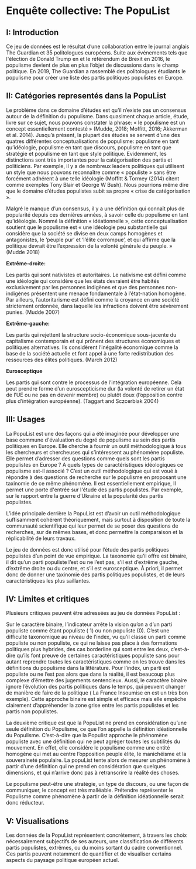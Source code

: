# Enquête collective: The PopuList

## I: Introduction 

Ce jeu de données est le résultat d’une collaboration entre le journal anglais The Guardian et 35 politologues européens. Suite aux événements tels que l'élection de Donald Trump en et le référendum de Brexit en 2016, le populisme devient de plus en plus l’objet de discussions dans le champ politique. En 2019, The Guardian a rassemblé des politologues étudiants le populisme pour créer une liste des partis politiques populistes en Europe.

## II: Catégories representés dans la PopuList

Le problème dans ce domaine d’études est qu’il n’existe pas un consensus autour de la définition du populisme. Dans quasiment chaque article, étude, livre sur ce sujet, nous pouvons constater la phrase: « le populisme est un concept essentiellement contesté » (Mudde, 2018; Moffitt, 2016; Akkerman et al. 2014). Jusqu’à présent, la plupart des études se servent d’une des quatres différentes conceptualisations de populisme: populisme en tant qu’idéologie, populisme en tant que discours, populisme en tant que stratégie et populisme en tant que style politique. Evidemment, les distinctions sont très importantes pour la catégorisation des partis et politiciens. Par exemple, il y a de nombreux leaders politiques qui utilisent un style que nous pouvons reconnaître comme « populiste » sans être forcément adhérent à une telle idéologie (Moffitt & Tormey (2014) citent comme exemples Tony Blair et George W Bush). Nous pourrions même dire que le domaine d’études populistes subit sa propre « crise de catégorisation ». 

Malgré le manque d’un consensus, il y a une définition qui connaît plus de popularité depuis ces dernières années, à savoir celle du populisme en tant qu’idéologie. Nommé la définition « idéationnelle », cette conceptualisation soutient que le populisme est « une idéologie peu substantielle qui considère que la société se divise en deux camps homogènes et antagonistes, le ‘peuple pur’ et ‘l’élite corrompue’, et qui affirme que la politique devrait être l’expression de la volonté générale du peuple. » (Mudde 2018) 

**Extrême-droite:**

Les partis qui sont nativistes et autoritaires. Le nativisme est défini comme une idéologie qui considère que les états devraient être habités exclusivement par les personnes indigènes et que des personnes non-indigènes présentent une menace fondamentale à l’état-nation homogène. Par ailleurs, l’autoritarisme est défini comme la croyance en une société strictement ordonnée, dans laquelle les infractions doivent être sévèrement punies. (Mudde 2007)


**Extrême-gauche:**

Les partis qui rejettent la structure socio-économique sous-jacente du capitalisme contemporain et qui prônent des structures économiques et politiques alternatives. Ils considèrent l’inégalité économique comme la base de la société actuelle et font appel à une forte redistribution des ressources des élites politiques. (March 2012)

**Eurosceptique**

Les partis qui sont contre le processus de l’intégration européenne. Cela peut prendre forme d’un euroscepticisme dur (la volonté de retirer un état de l’UE ou ne pas en devenir membre) ou plutôt doux (l’opposition contre plus d’intégration européenne). (Taggart and Sczcerbiak 2004)

## III: Usages

La PopuList est une des façons qui a été imaginée pour développer une base commune d'évaluation du degré de populisme au sein des partis politiques en Europe. Elle cherche à fournir un outil méthodologique à tous les chercheurs et chercheuses qui s’intéressent au phénomène populiste.  Elle permet d’adresser des questions comme quels sont les partis populistes en Europe ?  A quels types de caractéristiques idéologiques ce populisme est-il associé ?
C’est un outil méthodologique qui est voué à répondre à des questions de recherche sur le populisme en proposant une taxinomie de ce même phénomène.  Il est essentiellement empirique, Il permet une porte d'entrée sur l'étude des partis populistes. Par exemple, sur le rapport entre la guerre d’Ukraine et la popularité des partis populistes.

L’idée principale derrière la PopuList est d’avoir un outil méthodologique suffisamment cohérent théoriquement, mais surtout à disposition de toute la communauté scientifique qui leur permet de se poser des questions de recherches, sur de mêmes bases, et donc permettre la comparaison et la réplicabilité de leurs travaux.

Le jeu de données est donc utilisé pour l’étude des partis politiques populistes d’un point de vue empirique. La taxonomie qu’il offre est binaire, il dit qu’un parti populiste l’est ou ne l’est pas, s’il est d’extrême gauche, d’extrême droite ou du centre, et s’il est eurosceptique. À priori, il permet donc de donner une taxinomie des partis politiques populistes, et de leurs caractéristiques les plus saillantes.

## IV: Limites et critiques

Plusieurs critiques peuvent être adressées au jeu de données PopuList :

Sur le caractère binaire, l’indicateur arrête la vision qu’on a d’un parti populiste comme étant populiste ( 1)  ou non populiste (0). C’est une difficulté taxonomique au niveau de l’index, vu qu’il classe un parti comme populiste ou non populiste, ce qui ne laisse pas place à des formations politiques plus hybrides, des cas borderline qui sont entre les deux, c’est-à-dire qu’ils font preuve de certaines caractéristiques populiste sans pour autant reprendre toutes les caractéristiques comme on les trouve dans les définitions du populisme dans la littérature.  Pour l’index, un parti est populiste ou ne l’est pas alors que dans la réalité, il est beaucoup plus complexe d’émettre des jugements sentencieux. Aussi, le caractère binaire ignore l’évolution des partis politiques dans le temps, qui peuvent changer de manière de faire de la politique ( La France Insoumise en est un très bon exemple). Cette approche binaire est simple et efficace mais elle empêche clairement d’appréhender la zone grise entre les partis populistes et les partis non populistes.

La deuxième critique est que la PopuList ne prend en considération qu’une seule définition du Populisme, ce que l’on appelle la définition idéationnelle du Populisme. C’est-à-dire que la Populist approche le phénomène populiste avec une définition qui ne peut agréger toutes les subtilités du mouvement. En effet, elle considère le populisme comme une entité homogène qui met au centre l’opposition peuple élite, le manichéisme et la souveraineté populaire. La popuList tente alors de mesurer un phénomène à partir d’une définition qui ne prend en considération que quelques dimensions, et qui n’arrive donc pas à retranscrire la réalité des choses.

Le populisme peut-être une stratégie, un type de discours, ou une façon de communiquer, le concept est très malléable. Prétendre représenter le Populisme comme phénomène à partir de la définition idéationnelle serait donc réducteur.

## V: Visualisations

Les données de la PopuList représentent concrètement, à travers les choix nécessairement subjectifs de ses auteurs, une classification de différents partis populistes, extrêmes, ou du moins sortant du cadre conventionnel. Ces partis peuvent notamment de quantifier et de visualiser certains aspects du paysage politique européen actuel.


